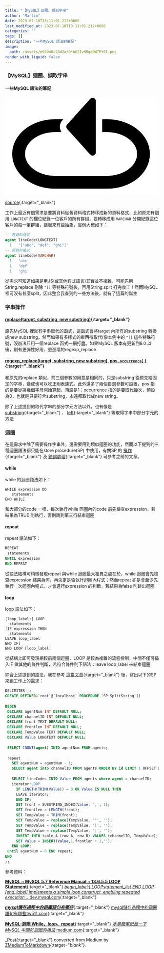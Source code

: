 ```yaml
---
title: "【MySQL】迴圈、擷取字串"
author: "Martin"
date: 2023-07-10T13:11:01.212+0000
last_modified_at: 2023-07-10T13:11:01.212+0000
categories: ""
tags: []
description: "一些MySQL 語法的筆記"
image:
  path: /assets/e98040c28d2a/0*AG2IvNRqo0WTMY6I.png
render_with_liquid: false
---
```


### 【MySQL】迴圈、擷取字串
#### 一些MySQL 語法的筆記


![[source](https://www.csie.ntu.edu.tw/~b98902112/cpp_and_algo/cpp/loop.html){:target="_blank"}](/assets/e98040c28d2a/0*AG2IvNRqo0WTMY6I.png)

[source](https://www.csie.ntu.edu.tw/~b98902112/cpp_and_algo/cpp/loop.html){:target="_blank"}

工作上最近有個需求是要將資料從舊資料格式轉移成新的資料格式，比如原先有個用 `LONGTEXT` 的欄位紀錄一位客戶的所有群組，要轉移成用 `VARCHAR` 分開紀錄這位客戶的每一筆群組，講起來有些抽象，實例大概如下：
```sql
-- 舊資料格式
agent lineCode(LONGTEXT)
  1   '["abc", "def", "ghi"]'
-- 新資料格式
agent lineCode(VARCHAR)
  1   'abc'
  1   'def'
  1   'ghi'
```

從需求可知道如果是用JS\(或其他程式語言\)其實並不複雜，可能先用String\.replace 刪除 `"[]` 等特殊符號後，再用String\.split 打完收工！然而MySQL 裡可沒有甚麼split，因此整合我查到的一些方法後，就有了這篇的誕生
### 字串操作
#### [replace\(target, substring, new substring\)](https://www.w3schools.com/sql/func_mysql_replace.asp){:target="_blank"}

原先MySQL 裡就有字串取代的函式，這函式會將target 內所有的substring 轉換成new substring。然而如果有多樣式的東西待取代\(像本例中的 `"[]` 這些特殊符號，沒辦法只用一個replace 函式一網打盡。如果MySQL 版本有更新到8\.0 以後，則有更彈性好用、更進階的regexp\_replace
#### [regexp\_replace\(target, substring, new substring\[, pos, `occurrence]` \)](https://dev.mysql.com/doc/refman/8.0/en/regexp.html#function_regexp-replace){:target="_blank"}

和原先的replace 類似，前三個參數的用意是相同的，只是substring 從原先給固定的字串，變成也可以吃正則表達式。此外還多了兩個自選參數可設置，pos 指的是要從第幾個字母開始算起，預設是1；occurrence 指的是要取代幾次，預設為0，也就是只要符合substring，永遠都取代成new string。

除了上述提到的取代字串的部分字元方法以外，也有像是 [substring](https://www.w3schools.com/sql/func_mysql_substring.asp){:target="_blank"} 、 [left](https://www.w3schools.com/sql/func_mysql_left.asp){:target="_blank"} 等取得字串中部分字元的方法
### 迴圈

在這需求中除了需要操作字串外，還需要用到類似迴圈的功能，然而以下提到的三種迴圈語法都只能在store procedure\(SP\) 中使用，有關SP 的 [操作](https://medium.com/@martin87713/mysql-stored-procedure-%E9%A0%90%E5%AD%98%E7%A8%8B%E5%BA%8F-a18b3a9ab02d?source=your_stories_page-------------------------------------){:target="_blank"} 及 [錯誤處理](https://medium.com/@martin87713/mysql-store-procedure-%E9%8C%AF%E8%AA%A4%E8%99%95%E7%90%86-f473dbe6d79a?source=your_stories_page-------------------------------------){:target="_blank"} 可參考之前的文章。
#### while

while 的迴圈語法如下：
```vbnet
WHILE expression DO
   statements
END WHILE
```

和大部分的code 一樣，每次執行while 回圈內的code 前先檢查expression，若結果為TRUE 則執行，否則跳到第三行結束迴圈
#### repeat

repeat 語法如下：
```sql
REPEAT
 statements
UNTIL expression
END REPEAT
```

從語法結構可稍微發現repeat 與while 迴圈最大相異之處在於，while 迴圈會先檢查expression 結果為何，再決定是否執行迴圈內程式；然而repeat 卻是會至少先執行一次迴圈內程式，才會進行expression 的判斷，若結果為false 則跳出迴圈
#### loop

loop 語法如下：
```vbnet
[loop_label:] LOOP
  statements
[IF expression THEN
  statements
LEAVE loop_label
END IF]
END LOOP [loop_label]
```

從結構上即可發現相較前兩個迴圈，LOOP 是較為複雜的流程控制，中間不僅可插入IF 做其他的條件判斷，若符合條件則下語法：leave loop\_label 來結束迴圈

綜合上述提到的語法，我在參考 [這篇文章](https://www.tutorialspoint.com/split-a-string-and-loop-through-values-in-mysql-procedure){:target="_blank"} 後，寫出以下的SP 來跑工作上的需求：
```sql
DELIMITER ;;
CREATE DEFINER=`root`@`localhost` PROCEDURE `SP_SplitString`()

BEGIN
 DECLARE agentNum INT DEFAULT NULL;
 DECLARE channelID INT DEFAULT NULL;
 DECLARE front TEXT DEFAULT NULL;
 DECLARE frontlen INT DEFAULT NULL;
 DECLARE TempValue TEXT DEFAULT NULL;
 DECLARE Value LONGTEXT DEFAULT NULL;

 SELECT COUNT(agent) INTO agentNum FROM agents;
 
 repeat
   SET agentNum = agentNum - 1;
   SELECT agent into channelID FROM agents ORDER BY id LIMIT 1 OFFSET agentNum;
  
   SELECT lineCodes INTO Value FROM agents where agent = channelID;
   iterator:LOOP  
     IF LENGTH(TRIM(Value)) = 0 OR Value IS NULL THEN
     LEAVE iterator;
     END IF;
     SET front = SUBSTRING_INDEX(Value, ',', 1);
     SET frontlen = LENGTH(front);
     SET TempValue = TRIM(front);
     SET TempValue = replace(TempValue, '"', '');
     SET TempValue = replace(TempValue, '[', '');
     SET TempValue = replace(TempValue, ']', '');
     INSERT INTO table_A (row_A, row_B) VALUES (channelID, TempValue);
     SET Value = INSERT(Value,1,frontlen + 1,'');
   END LOOP;
 until agentNum = 0 END repeat;
END
;;
```

參考資料：

[**MySQL :: MySQL 5\.7 Reference Manual :: 13\.6\.5\.5 LOOP Statement**](https://dev.mysql.com/doc/refman/5.7/en/loop.html){:target="_blank"} 
[_begin\_label:\] LOOPstatement\_list END LOOP \[end\_label\] implements a simple loop construct, enabling repeated execution…_ dev\.mysql\.com](https://dev.mysql.com/doc/refman/5.7/en/loop.html){:target="_blank"}

[**_mysql儲存過程中的迴圈語句有哪些_**](https://tw511.com/a/01/45145.html){:target="_blank"} 
[mysql儲存過程中的迴圈語句有哪些tw511\.com](https://tw511.com/a/01/45145.html){:target="_blank"}

[**MySQL\-迴圈 While、loop、repeat**](https://medium.com/@stock0139/mysql-%E8%BF%B4%E5%9C%88-while-loop-repeat-b043656b1cd1){:target="_blank"} 
[_本章簡單紀錄一下MySQL 中關於迴圈的用法_ medium\.com](https://medium.com/@stock0139/mysql-%E8%BF%B4%E5%9C%88-while-loop-repeat-b043656b1cd1){:target="_blank"}



_[Post](https://medium.com/@martin87713/mysql-%E8%BF%B4%E5%9C%88-%E6%93%B7%E5%8F%96%E5%AD%97%E4%B8%B2-e98040c28d2a){:target="_blank"} converted from Medium by [ZMediumToMarkdown](https://github.com/ZhgChgLi/ZMediumToMarkdown){:target="_blank"}._
